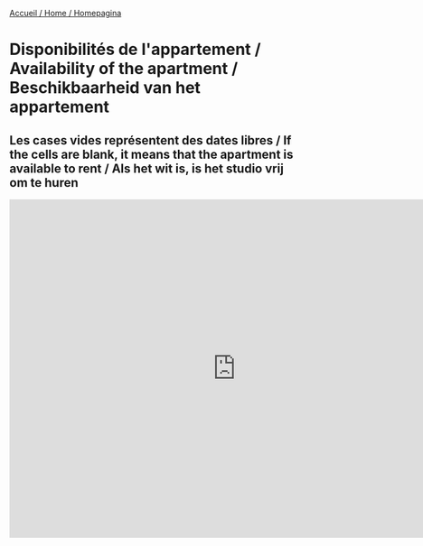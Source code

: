 [Accueil / Home / Homepagina](README.md)

# Disponibilités de l'appartement / Availability of the apartment / Beschikbaarheid van het appartement

## Les cases vides représentent des dates libres / If the cells are blank, it means that the apartment is available to rent / Als het wit is, is het studio vrij om te huren

<iframe src="https://calendar.google.com/calendar/embed?height=600&amp;wkst=1&amp;bgcolor=%2390CAF9&amp;src=apc8see4v63vprppgat2u3hom8%40group.calendar.google.com&amp;color=%231565C0&amp;ctz=Europe%2FAmsterdam" style="border-width:0" width="800" height="600" frameborder="0" scrolling="no"></iframe>